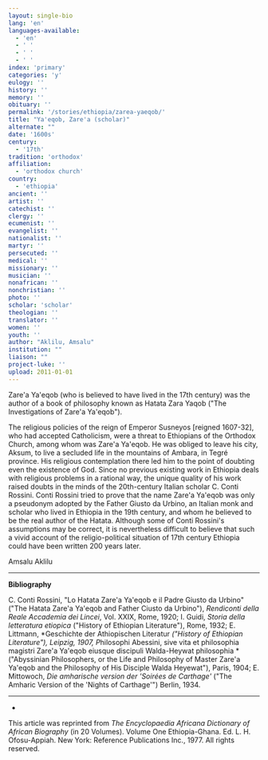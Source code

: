 ```yaml
---
layout: single-bio
lang: 'en'
languages-available:
  - 'en'
  - ' '
  - ' '
  - ' '
index: 'primary'
categories: 'y'
eulogy: ''
history: ''
memory: ''
obituary: ''
permalink: '/stories/ethiopia/zarea-yaeqob/'
title: "Ya'eqob, Zare'a (scholar)"
alternate: ""
date: '1600s'
century:
  - '17th'
tradition: 'orthodox'
affiliation:
  - 'orthodox church'
country:
  - 'ethiopia'
ancient: ''
artist: ''
catechist: ''
clergy: ''
ecumenist: ''
evangelist: ''
nationalist: ''
martyr: ''
persecuted: ''
medical: ''
missionary: ''
musician: ''
nonafrican: ''
nonchristian: ''
photo: ''
scholar: 'scholar'
theologian: ''
translator: ''
women: ''
youth: ''
author: "Aklilu, Amsalu"
institution: ""
liaison: ""
project-luke: ''
upload: 2011-01-01
---
```




Zare'a Ya'eqob (who is believed to have lived in the 17th century) was the author of a book of philosophy known as Hatata Zara Yaqob ("The Investigations of Zare'a Ya'eqob").

The religious policies of the reign of Emperor Susneyos [reigned 1607-32], who had accepted Catholicism, were a threat to Ethiopians of the Orthodox Church, among whom was Zare'a Ya'eqob. He was obliged to leave his city, Aksum, to live a secluded life in the mountains of Ambara, in Tegré province. His religious contemplation there led him to the point of doubting even the existence of God. Since no previous existing work in Ethiopia deals with religious problems in a rational way, the unique quality of his work raised doubts in the minds of the 20th-century Italian scholar C. Conti Rossini. Conti Rossini tried to prove that the name Zare'a Ya'eqob was only a pseudonym adopted by the Father Giusto da Urbino, an Italian monk and scholar who lived in Ethiopia in the 19th century, and whom he believed to be the real author of the Hatata. Although some of Conti Rossini's assumptions may be correct, it is nevertheless difficult to believe that such a vivid account of the religio-political situation of 17th century Ethiopia could have been written 200 years later.

Amsalu Aklilu

---

**Bibliography**

C. Conti Rossini, "Lo Hatata Zare'a Ya'eqob e il Padre Giusto da Urbino" ("The Hatata Zare'a Ya'eqob and Father Ciusto da Urbino"), *Rendiconti della Reale Accademia dei Lincei*, Vol. XXIX, Rome, 1920; I. Guidi, *Storia della letteratura etiopica* ("History of Ethiopian Literature"), Rome, 1932; E. Littmann, *Geschichte der Athiopischen Literatur *("History of Ethiopian Literature"), Leipzig, 1907, P*hilosophi Abessini, sive vita et philosophia magistri Zare'a Ya'eqob eiusque discipuli Walda-Heywat philosophia *("Abyssinian Philosophers, or the Life and Philosophy of Master Zare'a Ya'eqob and the Philosophy of His Disciple Walda Heyewat"), Paris, 1904; E. Mittowoch, *Die amharische version der 'Soirées de Carthage'* ("The Amharic Version of the 'Nights of Carthage'") Berlin, 1934.

---
*

This article was reprinted from *The Encyclopaedia Africana Dictionary of African Biography* (in 20 Volumes). Volume One Ethiopia-Ghana. Ed. L. H. Ofosu-Appiah. New York: Reference Publications Inc., 1977. All rights reserved.
